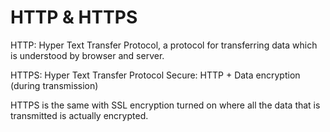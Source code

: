 # HTTP & HTTPS

HTTP: Hyper Text Transfer Protocol, a protocol for transferring data which is understood by browser and server.

HTTPS: Hyper Text Transfer Protocol Secure: HTTP + Data encryption (during transmission)

HTTPS is the same with SSL encryption turned on where all the data that is transmitted is actually encrypted.
